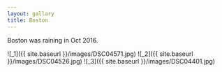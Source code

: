 ```yaml
---
layout: gallary
title: Boston
---
```


Boston was raining in Oct 2016.

![_1]({{ site.baseurl }}/images/DSC04571.jpg)
![_2]({{ site.baseurl }}/images/DSC04526.jpg)
![_3]({{ site.baseurl }}/images/DSC04401.jpg)

